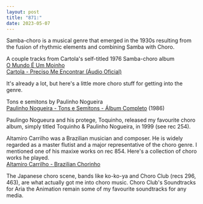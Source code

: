 ```yaml
---
layout: post
title: "871:"
date: 2023-05-07
---
```


Samba-choro is a musical genre that emerged in the 1930s resulting from the fusion of rhythmic elements and combining Samba with Choro.

A couple tracks from Cartola's self-titled 1976 Samba-choro album  
[O Mundo É Um Moinho](https://youtu.be/NlTboF_bh2Q)  
[Cartola \- Preciso Me Encontrar (Áudio Oficial)](https://youtu.be/VPgBKEECkMw)

It's already a lot, but here's a little more choro stuff for getting into the genre.

Tons e semitons by Paulinho Nogueira  
[Paulinho Nogueira \- Tons e Semitons \- Álbum Completo](https://youtu.be/Pki09omwGH4) (1986)

Paulingo Nogueura and his protege, Toquinho, released my favourite choro album, simply titled Toquinho & Paulinho Nogueira, in 1999 (see rec 254).

Altamiro Carrilho was a Brazilian musician and composer. He is widely regarded as a master flutist and a major representative of the choro genre. I mentioned one of his maxixe works on rec 854\. Here's a collection of choro works he played.  
[Altamiro Carrilho \- Brazilian Chorinho](https://youtu.be/KdQE1tOmKwI?t=1987)

The Japanese choro scene, bands like ko-ko-ya and Choro Club (recs 296, 463), are what actually got me into choro music. Choro Club's Soundtracks for Aria the Animation remain some of my favourite soundtracks for any media.
